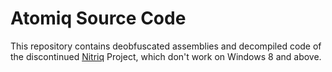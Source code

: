 # Atomiq Source Code

This repository contains deobfuscated assemblies and decompiled code of the discontinued [Nitriq](http://www.nitriq.com/) Project, which don't work on Windows 8 and above.